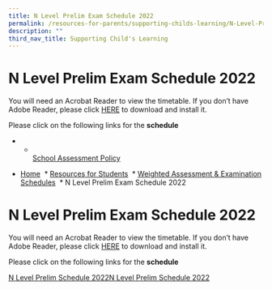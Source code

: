 ```yaml
---
title: N Level Prelim Exam Schedule 2022
permalink: /resources-for-parents/supporting-childs-learning/N-Level-Prelim-Exam-Schedule-2022/permalink
description: ""
third_nav_title: Supporting Child's Learning
---
```


N Level Prelim Exam Schedule 2022
=================================

You will need an Acrobat Reader to view the timetable. If you don’t have Adobe Reader, please click [HERE](http://get.adobe.com/uk/reader/) to download and install it.

Please click on the following links for the **schedule**

*   *   [  
        School Assessment Policy](https://teckwhyesec.moe.edu.sg/students/weighted-assessment-examination-schedules/school-assessment-policy-student/)
    

*   [Home](https://teckwhyesec.moe.edu.sg/)
 *   [Resources for Students](https://teckwhyesec.moe.edu.sg/students/)
 *   [Weighted Assessment & Examination Schedules](https://teckwhyesec.moe.edu.sg/students/weighted-assessment-examination-schedules/)
 *   N Level Prelim Exam Schedule 2022

N Level Prelim Exam Schedule 2022
=================================

You will need an Acrobat Reader to view the timetable. If you don’t have Adobe Reader, please click [HERE](http://get.adobe.com/uk/reader/) to download and install it.

Please click on the following links for the **schedule**

[N Level Prelim Schedule 2022](https://teckwhyesec.moe.edu.sg/wp-content/uploads/2022/07/N-Preliminary-Examinations-Schedule-2022-Final-2.pdf)[N Level Prelim Schedule 2022](/files/N-Preliminary-Examinations-Schedule-2022-Final-2.pdf)